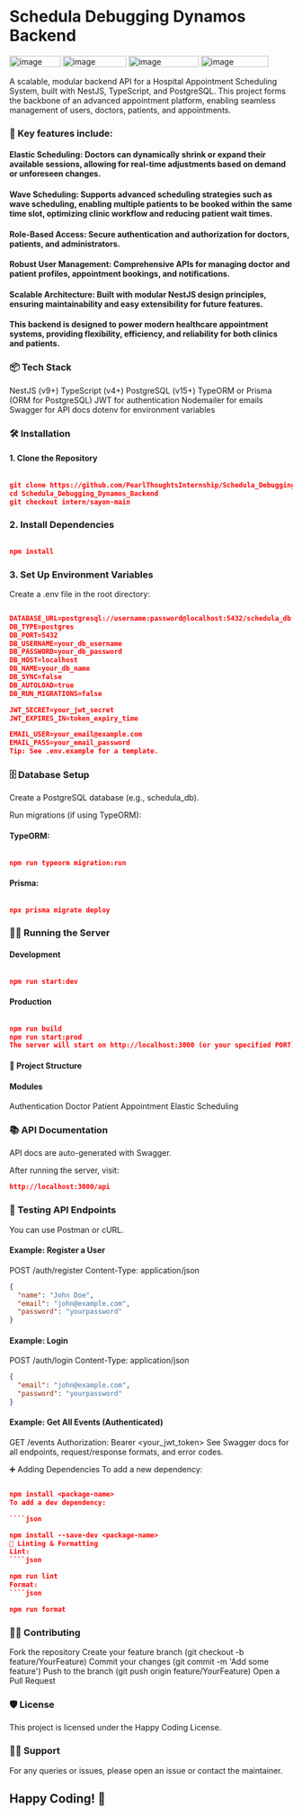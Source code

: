 
# Schedula Debugging Dynamos Backend

<img width="91" height="20" alt="image" src="https://github.com/user-attachments/assets/52023fea-cfcb-480f-b08b-60e94692a92f" />
<img width="113" height="20" alt="image" src="https://github.com/user-attachments/assets/67a426d9-ec36-4df9-9403-388fcbf06be4" />
<img width="125" height="20" alt="image" src="https://github.com/user-attachments/assets/63b9acbd-052e-4dc5-8979-0b2ce1566dd9" />
<img width="120" height="20" alt="image" src="https://github.com/user-attachments/assets/3f7e1b5a-9344-40d8-bf0a-16d138ecf60b" />


A scalable, modular backend API for a Hospital Appointment Scheduling System, built with NestJS, TypeScript, and PostgreSQL. 
This project forms the backbone of an advanced appointment platform, enabling seamless management of users, doctors, patients, and appointments.

### 🚀 Key features include:

#### Elastic Scheduling: Doctors can dynamically shrink or expand their available sessions, allowing for real-time adjustments based on demand or unforeseen changes.

#### Wave Scheduling: Supports advanced scheduling strategies such as wave scheduling, enabling multiple patients to be booked within the same time slot, optimizing clinic workflow and reducing patient wait times.

#### Role-Based Access: Secure authentication and authorization for doctors, patients, and administrators.

#### Robust User Management: Comprehensive APIs for managing doctor and patient profiles, appointment bookings, and notifications.

#### Scalable Architecture: Built with modular NestJS design principles, ensuring maintainability and easy extensibility for future features.

#### This backend is designed to power modern healthcare appointment systems, providing flexibility, efficiency, and reliability for both clinics and patients.

### 📦 Tech Stack

NestJS (v9+)
TypeScript (v4+)
PostgreSQL (v15+)
TypeORM or Prisma (ORM for PostgreSQL)
JWT for authentication
Nodemailer for emails
Swagger for API docs
dotenv for environment variables


### 🛠️ Installation

#### 1. Clone the Repository

````json

git clone https://github.com/PearlThoughtsInternship/Schedula_Debugging_Dynamos_Backend.git
cd Schedula_Debugging_Dynamos_Backend
git checkout intern/sayon-main

````

### 2. Install Dependencies

````json

npm install

````

### 3. Set Up Environment Variables

Create a .env file in the root directory:

````json

DATABASE_URL=postgresql://username:password@localhost:5432/schedula_db
DB_TYPE=postgres
DB_PORT=5432
DB_USERNAME=your_db_username
DB_PASSWORD=your_db_password
DB_HOST=localhost
DB_NAME=your_db_name
DB_SYNC=false
DB_AUTOLOAD=true
DB_RUN_MIGRATIONS=false

JWT_SECRET=your_jwt_secret
JWT_EXPIRES_IN=token_expiry_time

EMAIL_USER=your_email@example.com
EMAIL_PASS=your_email_password
Tip: See .env.example for a template.
````

### 🗄️ Database Setup

Create a PostgreSQL database (e.g., schedula_db).

Run migrations (if using TypeORM):

#### TypeORM:

````json

npm run typeorm migration:run

````

#### Prisma:

````json

npx prisma migrate deploy
````

### 🏃‍♂️ Running the Server

#### Development

````json

npm run start:dev
````

#### Production

````json

npm run build
npm run start:prod
The server will start on http://localhost:3000 (or your specified PORT).
````

#### 🧩 Project Structure

#### Modules

Authentication
Doctor
Patient
Appointment
Elastic Scheduling

### 📚 API Documentation

API docs are auto-generated with Swagger.

After running the server, visit:

````json
http://localhost:3000/api
````

### 🧪 Testing API Endpoints

You can use Postman or cURL.

#### Example: Register a User

POST /auth/register
Content-Type: application/json
````json
{
  "name": "John Doe",
  "email": "john@example.com",
  "password": "yourpassword"
}
````

#### Example: Login

POST /auth/login
Content-Type: application/json

````json
{
  "email": "john@example.com",
  "password": "yourpassword"
}
````

#### Example: Get All Events (Authenticated)

GET /events
Authorization: Bearer <your_jwt_token>
See Swagger docs for all endpoints, request/response formats, and error codes.

➕ Adding Dependencies
To add a new dependency:

````json

npm install <package-name>
To add a dev dependency:

````json

npm install --save-dev <package-name>
🧹 Linting & Formatting
Lint:
````json

npm run lint
Format:
````json

npm run format
````

### 🧑‍💻 Contributing

Fork the repository
Create your feature branch (git checkout -b feature/YourFeature)
Commit your changes (git commit -m 'Add some feature')
Push to the branch (git push origin feature/YourFeature)
Open a Pull Request

### 🛡️ License

This project is licensed under the Happy Coding License.

### 🙋‍♂️ Support

For any queries or issues, please open an issue or contact the maintainer.

## Happy Coding! 🚀
